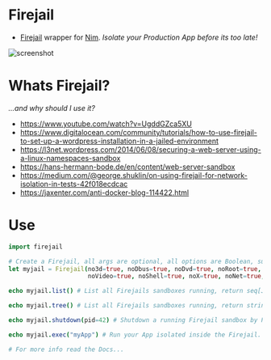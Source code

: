 # Firejail

- [Firejail](https://firejail.wordpress.com/features-3/#namespaces) wrapper for [Nim](https://nim-lang.org/learn.html). _Isolate your Production App before its too late!_

![screenshot](https://source.unsplash.com/-YGdiRcY9Sc/800x402 "FireJails")


# Whats Firejail?

_...and why should I use it?_

- https://www.youtube.com/watch?v=UgddGZca5XU  
- https://www.digitalocean.com/community/tutorials/how-to-use-firejail-to-set-up-a-wordpress-installation-in-a-jailed-environment
- https://l3net.wordpress.com/2014/06/08/securing-a-web-server-using-a-linux-namespaces-sandbox
- https://hans-hermann-bode.de/en/content/web-server-sandbox
- https://medium.com/@george.shuklin/on-using-firejail-for-network-isolation-in-tests-42f018ecdcac
- https://jaxenter.com/anti-docker-blog-114422.html


# Use

```nim
import firejail

# Create a Firejail, all args are optional, all options are Boolean, super easy!.
let myjail = Firejail(no3d=true, noDbus=true, noDvd=true, noRoot=true, noSound=true,
                      noVideo=true, noShell=true, noX=true, noNet=true, noIp=true)

echo myjail.list() # List all Firejails sandboxes running, return seq[JsonNode] (computer friendly)

echo myjail.tree() # List all Firejails sandboxes running, return string (human friendly)

echo myjail.shutdown(pid=42) # Shutdown a running Firejail sandbox by PID, return bool, true if Ok

echo myjail.exec("myApp") # Run your App isolated inside the Firejail.

# For more info read the Docs...
```
